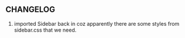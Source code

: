 ## CHANGELOG

1. imported Sidebar back in coz apparently there are some styles from sidebar.css that we need.
